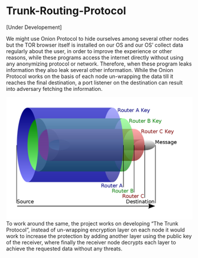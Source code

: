 # Trunk-Routing-Protocol
[Under Developement]

We might use Onion Protocol to hide ourselves among several other nodes but the TOR browser itself is installed on our OS and our OS’ collect data regularly about the user, in order to improve the experience or other reasons, while these programs access the internet directly without using any anonymizing protocol or network. Therefore, when these program leaks information they also leak several other information. While the Onion Protocol works on the basis of each node un-wrapping the data till it reaches the final destination, a port listener on the destination can result into adversary fetching the information. 

<center><img src="img/onion.png" width></center>
To work around the same, the project works on developing “The Trunk Protocol”, instead of un-wrapping encryption layer on each node it would work to increase the protection by adding another layer using the public key of the receiver, where finally the receiver node decrypts each layer to achieve the requested data without any threats.

